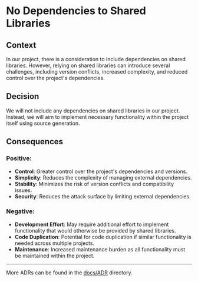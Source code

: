 ﻿# No Dependencies to Shared Libraries

## Context

In our project, there is a consideration to include dependencies on shared libraries. However, relying on shared libraries can introduce several challenges, including version conflicts, increased complexity, and reduced control over the project's dependencies.

## Decision

We will not include any dependencies on shared libraries in our project. Instead, we will aim to implement necessary functionality within the project itself using source generation.

## Consequences

### Positive:

- **Control**: Greater control over the project's dependencies and versions.
- **Simplicity**: Reduces the complexity of managing external dependencies.
- **Stability**: Minimizes the risk of version conflicts and compatibility issues.
- **Security**: Reduces the attack surface by limiting external dependencies.

### Negative:

- **Development Effort**: May require additional effort to implement functionality that would otherwise be provided by shared libraries.
- **Code Duplication**: Potential for code duplication if similar functionality is needed across multiple projects.
- **Maintenance**: Increased maintenance burden as all functionality must be maintained within the project.

---

More ADRs can be found in the [docs/ADR](../README.md) directory.
